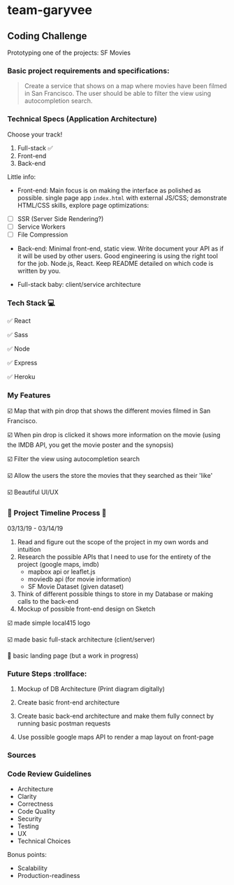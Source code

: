 # team-garyvee

## Coding Challenge

Prototyping one of the projects: SF Movies

### Basic project requirements and specifications:

> Create a service that shows on a map where movies have been filmed in San Francisco. The user should be able to filter the view using autocompletion search.

### Technical Specs (Application Architecture)

Choose your track!

1. Full-stack :white_check_mark:
2. Front-end
3. Back-end

Little info:

- Front-end: Main focus is on making the interface as polished as possible. single page app `index.html` with external JS/CSS; demonstrate HTML/CSS skills, explore page optimizations:
- [ ] SSR (Server Side Rendering?)
- [ ] Service Workers
- [ ] File Compression

- Back-end: Minimal front-end, static view. Write document your API as if it will be used by other users. Good engineering is using the right tool for the job. Node.js, React. Keep README detailed on which code is written by you.

- Full-stack baby: client/service architecture

### Tech Stack :computer:

:white_check_mark: React

:white_check_mark: Sass

:white_check_mark: Node

:white_check_mark: Express

:white_check_mark: Heroku

### My Features

:ballot_box_with_check: Map that with pin drop that shows the different movies filmed in San Francisco.

:ballot_box_with_check: When pin drop is clicked it shows more information on the movie (using the IMDB API, you get the movie poster and the synopsis)

:ballot_box_with_check: Filter the view using autocompletion search

:ballot_box_with_check: Allow the users the store the movies that they searched as their 'like'

:ballot_box_with_check: Beautiful UI/UX

### :triangular_flag_on_post: Project Timeline Process :triangular_flag_on_post:

03/13/19 - 03/14/19

1. Read and figure out the scope of the project in my own words and intuition
2. Research the possible APIs that I need to use for the entirety of the project (google maps, imdb)
   - mapbox api or leaflet.js
   - moviedb api (for movie information)
   - SF Movie Dataset (given dataset)
3. Think of different possible things to store in my Database or making calls to the back-end
4. Mockup of possible front-end design on Sketch

:ballot_box_with_check: made simple local415 logo

:ballot_box_with_check: made basic full-stack architecture (client/server)

:red_circle: basic landing page (but a work in progress)

### Future Steps :trollface:

1. Mockup of DB Architecture (Print diagram digitally)
2. Create basic front-end architecture
3. Create basic back-end architecture and make them fully connect by running basic postman requests

4. Use possible google maps API to render a map layout on front-page

### Sources

### Code Review Guidelines

- Architecture
- Clarity
- Correctness
- Code Quality
- Security
- Testing
- UX
- Technical Choices

Bonus points:

- Scalability
- Production-readiness
